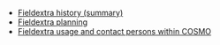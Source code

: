 * [Fieldextra history (summary)][history]
* [Fieldextra planning][planning]
* [Fieldextra usage and contact persons within COSMO][usage]


[history]: https://github.com/MeteoSwiss-APN/fieldextra-wiki/wiki/History
[planning]: https://github.com/MeteoSwiss-APN/fieldextra-wiki/wiki/Planning
[usage]: https://github.com/MeteoSwiss-APN/fieldextra-wiki/wiki/Usage
